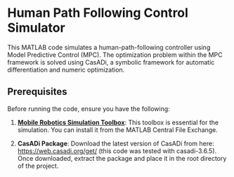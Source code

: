 # Human Path Following Control Simulator
This MATLAB code simulates a human-path-following controller using Model Predictive Control (MPC). The optimization problem within the MPC framework is solved using CasADi, a symbolic framework for automatic differentiation and numeric optimization.

## Prerequisites
Before running the code, ensure you have the following:

1. **[Mobile Robotics Simulation Toolbox](https://de.mathworks.com/matlabcentral/fileexchange/66586-mobile-robotics-simulation-toolbox)**: This toolbox is essential for the simulation. You can install it from the MATLAB Central File Exchange.

2. **CasADi Package**: Download the latest version of CasADi from here: https://web.casadi.org/get/ (this code was tested with casadi-3.6.5). Once downloaded, extract the package and place it in the root directory of the project.



